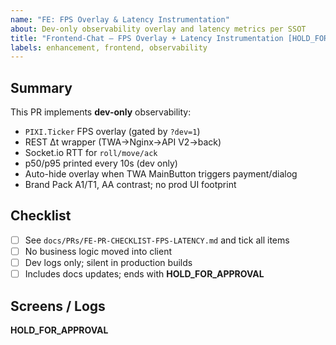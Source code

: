 ```yaml
---
name: "FE: FPS Overlay & Latency Instrumentation"
about: Dev-only observability overlay and latency metrics per SSOT
title: "Frontend-Chat — FPS Overlay + Latency Instrumentation [HOLD_FOR_APPROVAL]"
labels: enhancement, frontend, observability
---
```


## Summary
This PR implements **dev-only** observability:
- `PIXI.Ticker` FPS overlay (gated by `?dev=1`)
- REST Δt wrapper (TWA→Nginx→API V2→back)
- Socket.io RTT for `roll/move/ack`
- p50/p95 printed every 10s (dev only)
- Auto-hide overlay when TWA MainButton triggers payment/dialog
- Brand Pack A1/T1, AA contrast; no prod UI footprint

## Checklist
- [ ] See `docs/PRs/FE-PR-CHECKLIST-FPS-LATENCY.md` and tick all items
- [ ] No business logic moved into client
- [ ] Dev logs only; silent in production builds
- [ ] Includes docs updates; ends with **HOLD_FOR_APPROVAL**

## Screens / Logs
<!-- paste dev overlay screenshot and console p50/p95 samples -->

**HOLD_FOR_APPROVAL**
